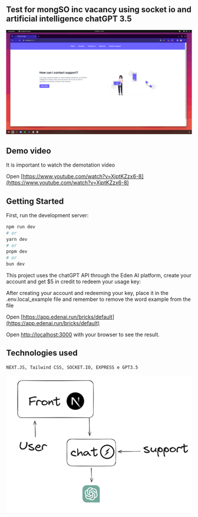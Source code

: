 ## Test for mongSO inc vacancy using socket io and artificial intelligence chatGPT 3.5

![img](./public/img.png)

## Demo video

It is important to watch the demotation video

Open [https://www.youtube.com/watch?v=XjptKZzx6-8](https://www.youtube.com/watch?v=XjptKZzx6-8)

## Getting Started

First, run the development server:

```bash
npm run dev
# or
yarn dev
# or
pnpm dev
# or
bun dev
```

This project uses the chatGPT API through the Eden AI platform, create your account and get $5 in credit to redeem your usage key:

After creating your account and redeeming your key, place it in the .env.local_example file and remember to remove the word example from the file

Open [https://app.edenai.run/bricks/default](https://app.edenai.run/bricks/default)

Open [http://localhost:3000](http://localhost:3000) with your browser to see the result.

## Technologies used

```bash
NEXT.JS, Tailwind CSS, SOCKET.IO, EXPRESS e GPT3.5
```

![img](./public/estrutura.png)
